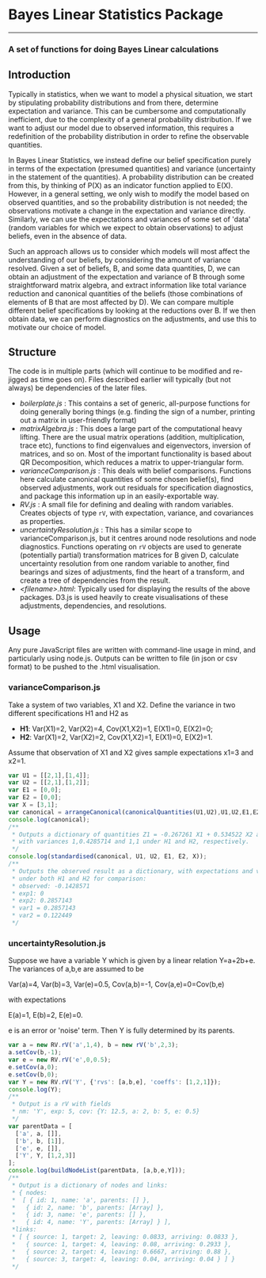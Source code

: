 # Bayes Linear Statistics Package #
---
### A set of functions for doing Bayes Linear calculations ###

## Introduction ##
Typically in statistics, when we want to model a physical situation, we start by stipulating probability distributions and from there, determine expectation and variance. This can be cumbersome and computationally inefficient, due to the complexity of a general probability distribution. If we want to adjust our model due to observed information, this requires a redefinition of the probability distribution in order to refine the observable quantities.

In Bayes Linear Statistics, we instead define our belief specification purely in terms of the expectation (presumed quantities) and variance (uncertainty in the statement of the quantities). A probability distribution can be created from this, by thinking of P(X) as an indicator function applied to E(X). However, in a general setting, we only wish to modify the model based on observed quantities, and so the probability distribution is not needed; the observations motivate a change in the expectation and variance directly. Similarly, we can use the expectations and variances of some set of 'data' (random variables for which we expect to obtain observations) to adjust beliefs, even in the absence of data.

Such an approach allows us to consider which models will most affect the understanding of our beliefs, by considering the amount of variance resolved. Given a set of beliefs, B, and some data quantities, D, we can obtain an adjustment of the expectation and variance of B through some straightforward matrix algebra, and extract information like total variance reduction and canonical quantities of the beliefs (those combinations of elements of B that are most affected by D). We can compare multiple different belief specifications by looking at the reductions over B. If we then obtain data, we can perform diagnostics on the adjustments, and use this to motivate our choice of model.

## Structure ##
The code is in multiple parts (which will continue to be modified and re-jigged as time goes on). Files described earlier will typically (but not always) be dependencies of the later files.
- *boilerplate.js* : This contains a set of generic, all-purpose functions for doing generally boring things (e.g. finding the sign of a number, printing out a matrix in user-friendly format)
- *matrixAlgebra.js* : This does a large part of the computational heavy lifting. There are the usual matrix operations (addition, multiplication, trace etc), functions to find eigenvalues and eigenvectors, inversion of matrices, and so on. Most of the important functionality is based about QR Decomposition, which reduces a matrix to upper-triangular form.
- *varianceComparison.js* : This deals with belief comparisons. Functions here calculate canonical quantities of some chosen belief(s), find observed adjustments, work out residuals for specification diagnostics, and package this information up in an easily-exportable way.
- *RV.js* : A small file for defining and dealing with random variables. Creates objects of type `rV`, with expectation, variance, and covariances as properties.
- *uncertaintyResolution.js* : This has a similar scope to varianceComparison.js, but it centres around node resolutions and node diagnostics. Functions operating on `rV` objects are used to generate (potentially partial) transformation matrices for B given D, calculate uncertainty resolution from one random variable to another, find bearings and sizes of adjustments, find the heart of a transform, and create a tree of dependencies from the result.
- *<filename\>.html*: Typically used for displaying the results of the above packages. D3.js is used heavily to create visualisations of these adjustments, dependencies, and resolutions.

## Usage ##
Any pure JavaScript files are written with command-line usage in mind, and particularly using node.js. Outputs can be written to file (in json or csv format) to be pushed to the .html visualisation.

### varianceComparison.js ###
Take a system of two variables, X1 and X2. Define the variance in two different specifications H1 and H2 as
- **H1**: Var(X1)=2, Var(X2)=4, Cov(X1,X2)=1, E(X1)=0, E(X2)=0;
- **H2**: Var(X1)=2, Var(X2)=2, Cov(X1,X2)=1, E(X1)=0, E(X2)=1.

Assume that observation of X1 and X2 gives sample expectations x1=3 and x2=1.
``` javascript
var U1 = [[2,1],[1,4]];
var U2 = [[2,1],[1,2]];
var E1 = [0,0];
var E2 = [0,0];
var X = [3,1];
var canonical = arrangeCanonical(canonicalQuantities(U1,U2),U1,U2,E1,E2)
console.log(canonical);
/**
 * Outputs a dictionary of quantities Z1 = -0.267261 X1 + 0.534522 X2 and Z2 = 0.707107 X1
 * with variances 1,0.4285714 and 1,1 under H1 and H2, respectively.
 */
console.log(standardised(canonical, U1, U2, E1, E2, X));
/**
 * Outputs the observed result as a dictionary, with expectations and variances
 * under both H1 and H2 for comparison:
 * observed: -0.1428571
 * exp1: 0
 * exp2: 0.2857143
 * var1 = 0.2857143
 * var2 = 0.122449
 */
```

### uncertaintyResolution.js ###
Suppose we have a variable Y which is given by a linear relation Y=a+2b+e. The variances of a,b,e are assumed to be

Var(a)=4, Var(b)=3, Var(e)=0.5, Cov(a,b)=-1, Cov(a,e)=0=Cov(b,e)

with expectations

E(a)=1, E(b)=2, E(e)=0.

e is an error or 'noise' term. Then Y is fully determined by its parents.
``` javascript
var a = new RV.rV('a',1,4), b = new rV('b',2,3);
a.setCov(b,-1);
var e = new RV.rV('e',0,0.5);
e.setCov(a,0);
e.setCov(b,0);
var Y = new RV.rV('Y', {'rvs': [a,b,e], 'coeffs': [1,2,1]});
console.log(Y);
/**
 * Output is a rV with fields
 * nm: 'Y', exp: 5, cov: {Y: 12.5, a: 2, b: 5, e: 0.5}
 */
var parentData = [
  ['a', a, []],
  ['b', b, [1]],
  ['e', e, []],
  ['Y', Y, [1,2,3]]
];
console.log(buildNodeList(parentData, [a,b,e,Y]));
/**
 * Output is a dictionary of nodes and links:
 * { nodes:
 *  [ { id: 1, name: 'a', parents: [] },
 *   { id: 2, name: 'b', parents: [Array] },
 *   { id: 3, name: 'e', parents: [] },
 *   { id: 4, name: 'Y', parents: [Array] } ],
 *links:
 * [ { source: 1, target: 2, leaving: 0.0833, arriving: 0.0833 },
 *   { source: 1, target: 4, leaving: 0.08, arriving: 0.2933 },
 *   { source: 2, target: 4, leaving: 0.6667, arriving: 0.88 },
 *   { source: 3, target: 4, leaving: 0.04, arriving: 0.04 } ] }
 */
```
